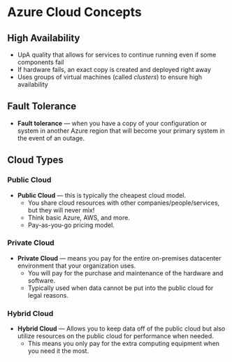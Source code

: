 # Azure Cloud Concepts

## High Availability

- UpA quality that allows for services to continue running even if some components fail
- If hardware fails, an exact copy is created and deployed right away
- Uses groups of virtual machines (called *clusters*) to ensure high availability

## Fault Tolerance

- **Fault tolerance** — when you have a copy of your configuration or system in another Azure region that will become your primary system in the event of an outage.

## Cloud Types

### Public Cloud

- **Public Cloud** — this is typically the cheapest cloud model.
  - You share cloud resources with other companies/people/services, but they will never mix!
  - Think basic Azure, AWS, and more.
  - Pay-as-you-go pricing model.

### Private Cloud

- **Private Cloud** — means you pay for the entire on-premises datacenter environment that your organization uses.
  - You will pay for the purchase and maintenance of the hardware and software.
  - Typically used when data cannot be put into the public cloud for legal reasons.

### Hybrid Cloud

- **Hybrid Cloud** — Allows you to keep data off of the public cloud but also utilize resources on the public cloud for performance when needed.
  - This means you only pay for the extra computing equipment when you need it the most.
